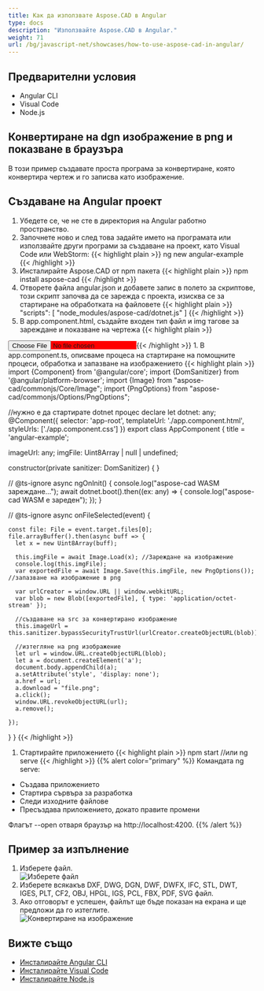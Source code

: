```yaml
---
title: Как да използвате Aspose.CAD в Angular
type: docs
description: "Използвайте Aspose.CAD в Angular."
weight: 71
url: /bg/javascript-net/showcases/how-to-use-aspose-cad-in-angular/
---
```


## Предварителни условия
- Angular CLI
- Visual Code
- Node.js

## Конвертиране на dgn изображение в png и показване в браузъра

В този пример създавате проста програма за конвертиране, която конвертира чертеж и го записва като изображение.

## Създаване на Angular проект

1. Убедете се, че не сте в директория на Angular работно пространство.
1. Започнете ново и след това задайте името на програмата или използвайте други програми за създаване на проект, като Visual Code или WebStorm:
{{< highlight plain >}}
ng new angular-example
{{< /highlight >}}
1. Инсталирайте Aspose.CAD от npm пакета
{{< highlight plain >}}
npm install aspose-cad
{{< /highlight >}}
1. Отворете файла angular.json и добавете запис в полето за скриптове, този скрипт започва да се зарежда с проекта, изисква се за стартиране на обработката на файловете
{{< highlight plain >}}
"scripts": [
  "node_modules/aspose-cad/dotnet.js"
]
{{< /highlight >}}
1. В app.component.html, създайте входен тип файл и img тагове за зареждане и показване на чертежа
{{< highlight plain >}}
<span style="background-color: red">
    <input type="file" class="file-upload" (change)="onFileSelected($event)" />
    <img alt="" id="image" [src]="imageUrl" />
</span>
{{< /highlight >}}
1. В app.component.ts, описваме процеса на стартиране на помощните процеси, обработка и запазване на изображението
{{< highlight plain >}}
import {Component} from '@angular/core';
import {DomSanitizer} from '@angular/platform-browser';
import {Image} from "aspose-cad/commonjs/Core/Image";
import {PngOptions} from "aspose-cad/commonjs/Options/PngOptions";

//нужно е да стартирате dotnet процес
declare let dotnet: any;
@Component({
  selector: 'app-root',
  templateUrl: './app.component.html',
  styleUrls: ['./app.component.css']
})
export class AppComponent {
  title = 'angular-example';

  imageUrl: any;
  imgFile: Uint8Array | null | undefined;

  constructor(private sanitizer: DomSanitizer) {
  }

  // @ts-ignore
  async ngOnInit() {
    console.log("aspose-cad WASM зареждане...");
    await dotnet.boot().then((ex: any) => {
      console.log("aspose-cad WASM е зареден");
    });
  }

  // @ts-ignore
  async onFileSelected(event) {

    const file: File = event.target.files[0];
    file.arrayBuffer().then(async buff => {
      let x = new Uint8Array(buff);
      
      this.imgFile = await Image.Load(x); //Зареждане на изображение
      console.log(this.imgFile);
      var exportedFile = await Image.Save(this.imgFile, new PngOptions()); //запазване на изображение в png

      var urlCreator = window.URL || window.webkitURL;
      var blob = new Blob([exportedFile], { type: 'application/octet-stream' });
      
      //създаване на src за конвертирано изображение
      this.imageUrl = this.sanitizer.bypassSecurityTrustUrl(urlCreator.createObjectURL(blob));

      //изтегляне на png изображение
      let url = window.URL.createObjectURL(blob);
      let a = document.createElement('a');
      document.body.appendChild(a);
      a.setAttribute('style', 'display: none');
      a.href = url;
      a.download = "file.png";
      a.click();
      window.URL.revokeObjectURL(url);
      a.remove();

    });
  }
}
{{< /highlight >}}
1. Стартирайте приложението
{{< highlight plain >}}
npm start
//или
ng serve
{{< /highlight >}}
{{% alert color="primary" %}} 
Командата ng serve:

- Създава приложението
- Стартира сървъра за разработка
- Следи изходните файлове
- Пресъздава приложението, докато правите промени

Флагът --open отваря браузър на http://localhost:4200.
{{% /alert %}}

## Пример за изпълнение

1. Изберете файл.<br>
![Изберете файл](/_assets/javascript-net/angular/choose-file.png)<br>
1. Изберете всякакъв DXF, DWG, DGN, DWF, DWFX, IFC, STL, DWT, IGES, PLT, CF2, OBJ, HPGL, IGS, PCL, FBX, PDF, SVG файл.
1. Ако отговорът е успешен, файлът ще бъде показан на екрана и ще предложи да го изтеглите.<br>
![Конвертиране на изображение](/_assets/javascript-net/angular/convert-image.png)<br>

## Вижте също

- [Инсталирайте Angular CLI](https://angular.io/guide/setup-local/)
- [Инсталирайте Visual Code](https://code.visualstudio.com/)
- [Инсталирайте Node.js](https://nodejs.org/en/)
